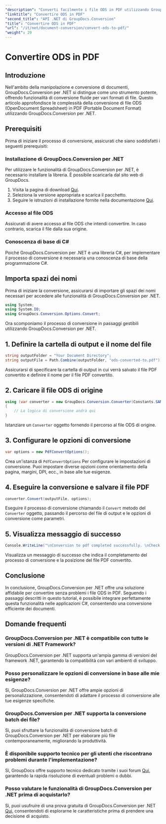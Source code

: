 ```yaml
---
"description": "Converti facilmente i file ODS in PDF utilizzando GroupDocs.Conversion per .NET. Tutorial completo con istruzioni passo passo."
"linktitle": "Convertire ODS in PDF"
"second_title": "API .NET di GroupDocs.Conversion"
"title": "Convertire ODS in PDF"
"url": "/it/net/document-conversion/convert-ods-to-pdf/"
"weight": 29
---
```


# Convertire ODS in PDF

## Introduzione
Nell'ambito della manipolazione e conversione di documenti, GroupDocs.Conversion per .NET si distingue come uno strumento potente, offrendo funzionalità di conversione fluide per vari formati di file. Questo articolo approfondisce le complessità della conversione di file ODS (OpenDocument Spreadsheet) in PDF (Portable Document Format) utilizzando GroupDocs.Conversion per .NET. 
## Prerequisiti
Prima di iniziare il processo di conversione, assicurati che siano soddisfatti i seguenti prerequisiti:
### Installazione di GroupDocs.Conversion per .NET
Per utilizzare le funzionalità di GroupDocs.Conversion per .NET, è necessario installare la libreria. È possibile scaricarla dal sito web di GroupDocs.
1. Visita la pagina di download [Qui](https://releases.groupdocs.com/conversion/net/).
2. Seleziona la versione appropriata e scarica il pacchetto.
3. Seguire le istruzioni di installazione fornite nella documentazione [Qui](https://tutorials.groupdocs.com/conversion/net/).
### Accesso al file ODS
Assicurati di avere accesso al file ODS che intendi convertire. In caso contrario, scarica il file dalla sua origine.
### Conoscenza di base di C#
Poiché GroupDocs.Conversion per .NET è una libreria C#, per implementare il processo di conversione è necessaria una conoscenza di base della programmazione C#.

## Importa spazi dei nomi
Prima di iniziare la conversione, assicurarsi di importare gli spazi dei nomi necessari per accedere alle funzionalità di GroupDocs.Conversion per .NET.

```csharp
using System;
using System.IO;
using GroupDocs.Conversion.Options.Convert;
```

Ora scomponiamo il processo di conversione in passaggi gestibili utilizzando GroupDocs.Conversion per .NET.

## 1. Definire la cartella di output e il nome del file
```csharp
string outputFolder = "Your Document Directory";
string outputFile = Path.Combine(outputFolder, "ods-converted-to.pdf");
```
Assicurarsi di specificare la cartella di output in cui verrà salvato il file PDF convertito e definire il nome per il file PDF convertito.
## 2. Caricare il file ODS di origine
```csharp
using (var converter = new GroupDocs.Conversion.Converter(Constants.SAMPLE_ODS))
{
    // La logica di conversione andrà qui
}
```
Istanziare un `Converter` oggetto fornendo il percorso al file ODS di origine.
## 3. Configurare le opzioni di conversione
```csharp
var options = new PdfConvertOptions();
```
Crea un'istanza di `PdfConvertOptions` Per configurare le impostazioni di conversione. Puoi impostare diverse opzioni come orientamento della pagina, margini, DPI, ecc., in base alle tue esigenze.
## 4. Eseguire la conversione e salvare il file PDF
```csharp
converter.Convert(outputFile, options);
```
Eseguire il processo di conversione chiamando il `Convert` metodo del `Converter` oggetto, passando il percorso del file di output e le opzioni di conversione come parametri.
## 5. Visualizza messaggio di successo
```csharp
Console.WriteLine("\nConversion to pdf completed successfully. \nCheck output in {0}", outputFolder);
```
Visualizza un messaggio di successo che indica il completamento del processo di conversione e la posizione del file PDF convertito.

## Conclusione
In conclusione, GroupDocs.Conversion per .NET offre una soluzione affidabile per convertire senza problemi i file ODS in PDF. Seguendo i passaggi descritti in questo tutorial, è possibile integrare perfettamente questa funzionalità nelle applicazioni C#, consentendo una conversione efficiente dei documenti.
## Domande frequenti
### GroupDocs.Conversion per .NET è compatibile con tutte le versioni di .NET Framework?
GroupDocs.Conversion per .NET supporta un'ampia gamma di versioni del framework .NET, garantendo la compatibilità con vari ambienti di sviluppo.
### Posso personalizzare le opzioni di conversione in base alle mie esigenze?
Sì, GroupDocs.Conversion per .NET offre ampie opzioni di personalizzazione, consentendoti di adattare il processo di conversione alle tue esigenze specifiche.
### GroupDocs.Conversion per .NET supporta la conversione batch dei file?
Sì, puoi sfruttare la funzionalità di conversione batch di GroupDocs.Conversion per .NET per elaborare più file contemporaneamente, migliorando la produttività.
### È disponibile supporto tecnico per gli utenti che riscontrano problemi durante l'implementazione?
Sì, GroupDocs offre supporto tecnico dedicato tramite i suoi forum [Qui](https://forum.groupdocs.com/c/conversion/11), garantendo la rapida risoluzione di eventuali problemi o dubbi.
### Posso valutare le funzionalità di GroupDocs.Conversion per .NET prima di acquistarlo?
Sì, puoi usufruire di una prova gratuita di GroupDocs.Conversion per .NET [Qui](https://releases.groupdocs.com/), consentendoti di esplorarne le caratteristiche prima di prendere una decisione di acquisto.